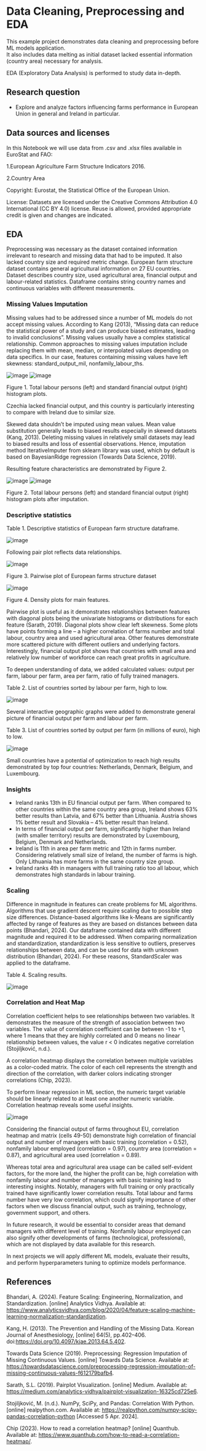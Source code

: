 # Data Cleaning, Preprocessing and EDA

This example project demonstrates data cleaning and preprocessing before ML models application.  
It also includes data melting as initial dataset lacked essential information (country area) necessary for analysis.

EDA (Exploratory Data Analysis) is performed to study data in-depth. 

## Research question
- Explore and analyze factors influencing farms performance in European Union in general and Ireland in particular.

## Data sources and licenses
In this Notebook we will use data from .csv and .xlsx files available in EuroStat and FAO:

1.European Agriculture Farm Structure Indicators 2016.

2.Country Area

Copyright: Eurostat, the Statistical Office of the European Union.

License: Datasets are licensed under the Creative Commons Attribution 4.0 International (CC BY 4.0) license. Reuse is allowed, provided appropriate credit is given and changes are indicated.

## EDA
Preprocessing was necessary as the dataset contained information irrelevant to research and missing data that had to be imputed. It also lacked country size and required metric change. 
European farm structure dataset contains general agricultural information on 27 EU countries. Dataset describes country size, used agricultural area, financial output and labour-related statistics. Dataframe contains string country names and continuous variables with different measurements.

### Missing Values Imputation

Missing values had to be addressed since a number of ML models do not accept missing values. According to Kang (2013), “Missing data can reduce the statistical power of a study and can produce biased estimates, leading to invalid conclusions”. Missing values usually have a complex statistical relationship. Common approaches to missing values imputation include replacing them with mean, median, or interpolated values depending on data specifics. In our case, features containing missing values have left skewness: standard_output_mil, nonfamily_labour_ths.

![image](https://github.com/anna-fontani/Data-cleaning-and-preprocessing/assets/149007143/c9cfd6a5-0023-4d0c-89b9-a6c458830e53)
![image](https://github.com/anna-fontani/Data-cleaning-and-preprocessing/assets/149007143/ab9af740-4c34-41c6-ba5f-999c08abc14e)

Figure 1. Total labour persons (left) and standard financial output (right) histogram plots.

Czechia lacked financial output, and this country is particularly interesting to compare with Ireland due to similar size. 

Skewed data shouldn’t be imputed using mean values. Mean value substitution generally leads to biased results especially in skewed datasets (Kang, 2013). Deleting missing values in relatively small datasets may lead to biased results and loss of essential observations. Hence, imputation method IterativeImputer from sklearn library was used, which by default is based on BayesianRidge regression (Towards Data Science, 2019). 

Resulting feature characteristics are demonstrated by Figure 2.

![image](https://github.com/anna-fontani/Data-cleaning-and-preprocessing/assets/149007143/7d5d3d14-7b99-4d26-bfbb-0a98ae56c4f5)
![image](https://github.com/anna-fontani/Data-cleaning-and-preprocessing/assets/149007143/fd84eee2-0145-4772-bc5a-0fa6473522e0)

Figure 2. Total labour persons (left) and standard financial output (right) histogram plots after imputation.

### Descriptive statistics

Table 1. Descriptive statistics of European farm structure dataframe. 

![image](https://github.com/anna-fontani/Data-cleaning-and-preprocessing/assets/149007143/dcc2fe68-ed80-4ec1-a2ab-a10948f71fac)

Following pair plot reflects data relationships.

![image](https://github.com/anna-fontani/Data-cleaning-and-preprocessing/assets/149007143/3036bd12-2f9a-468d-9fe0-825adbdc9ad0)

Figure 3. Pairwise plot of European farms structure dataset

![image](https://github.com/anna-fontani/Data-cleaning-and-preprocessing/assets/149007143/9af4ca57-4f38-4ae0-8f3c-0fc12d43afdd)

Figure 4. Density plots for main features.

Pairwise plot is useful as it demonstrates relationships between features with diagonal plots being the univariate histograms or distributions for each feature (Sarath, 2019). Diagonal plots show clear left skewness. Some plots have points forming a line – a higher correlation of farms number and total labour, country area and used agricultural area. Other features demonstrate more scattered picture with different outliers and underlying factors. Interestingly, financial output plot shows that countries with small area and relatively low number of workforce can reach great profits in agriculture. 

To deepen understanding of data, we added calculated values: output per farm, labour per farm, area per farm, ratio of fully trained managers. 

Table 2. List of countries sorted by labour per farm, high to low. 

![image](https://github.com/anna-fontani/Data-cleaning-and-preprocessing/assets/149007143/7d228521-4369-4963-a8d1-833860c4edc0)

Several interactive geographic graphs were added to demonstrate general picture of financial output per farm and labour per farm. 

Table 3. List of countries sorted by output per farm (in millions of euro), high to low. 

![image](https://github.com/anna-fontani/Data-cleaning-and-preprocessing/assets/149007143/43d83fc3-110f-41ef-a6df-fafcdec8e08c)

Small countries have a potential of optimization to reach high results demonstrated by top four countries: Netherlands, Denmark, Belgium, and Luxembourg.

### Insights

- Ireland ranks 13th in EU financial output per farm. When compared to other countries within the same country area group, Ireland shows 63% better results than Latvia, and 67% better than Lithuania. Austria shows 1% better result and Slovakia – 4% better result than Ireland.
- In terms of financial output per farm, significantly higher than Ireland (with smaller territory) results are demonstrated by Luxembourg, Belgium, Denmark and Netherlands.
- Ireland is 11th in area per farm metric and 12th in farms number. Considering relatively small size of Ireland, the number of farms is high. Only Lithuania has more farms in the same country size group.
- Ireland ranks 4th in managers with full training ratio too all labour, which demonstrates high standards in labour training. 

### Scaling 

Difference in magnitude in features can create problems for ML algorithms. Algorithms that use gradient descent require scaling due to possible step size differences. Distance-based algorithms like k-Means are significantly affected by range of features as they are based on distances between data points (Bhandari, 2024). Our dataframe contained data with different magnitude and required it to be addressed. 
When comparing normalization and standardization, standardization is less sensitive to outliers, preserves relationships between data, and can be used for data with unknown distribution (Bhandari, 2024). For these reasons, StandardScaler was applied to the dataframe.

Table 4. Scaling results.

![image](https://github.com/anna-fontani/Data-cleaning-and-preprocessing/assets/149007143/a3cd53a3-4655-4f55-9cf3-1c2e6afc881f)

### Correlation and Heat Map

Correlation coefficient helps to see relationships between two variables. It demonstrates the measure of the strength of association between two variables. The value of correlation coefficient can be between -1 to +1, where 1 means that they are highly correlated and 0 means no linear relationship between values, the value r < 0 indicates negative correlation (Stojiljković, n.d.).

A correlation heatmap displays the correlation between multiple variables as a color-coded matrix. The color of each cell represents the strength and direction of the correlation, with darker colors indicating stronger correlations (Chip, 2023).

To perform linear regression in ML section, the numeric target variable should be linearly related to at least one another numeric variable. Correlation heatmap reveals some useful insights. 

![image](https://github.com/anna-fontani/Data-cleaning-and-preprocessing/assets/149007143/14db82cd-58d0-401e-87fe-0c89d6e205bc)

Considering the financial output of farms throughout EU, correlation heatmap and matrix (cells 49-50) demonstrate high correlation of financial output and number of managers with basic training (correlation = 0.52), nonfamily labour employed (correlation = 0.97), country area (correlation = 0.87), and agricultural area used (correlation = 0.89). 

Whereas total area and agricultural area usage can be called self-evident factors, for the more land, the higher the profit can be, high correlation with nonfamily labour and number of managers with basic training lead to interesting insights. Notably, managers with full training or only practically trained have significantly lower correlation results. Total labour and farms number have very low correlation, which could signify importance of other factors when we discuss financial output, such as training, technology, government support, and others. 

In future research, it would be essential to consider areas that demand managers with different level of training. Nonfamily labour employed can also signify other developments of farms (technological, professional), which are not displayed by data available for this research. 

In next projects we will apply different ML models, evaluate their results, and perform hyperparameters tuning to optimize models performance. 

## References

Bhandari, A. (2024). Feature Scaling: Engineering, Normalization, and Standardization. [online] Analytics Vidhya. Available at: https://www.analyticsvidhya.com/blog/2020/04/feature-scaling-machine-learning-normalization-standardization.

Kang, H. (2013). The Prevention and Handling of the Missing Data. Korean Journal of Anesthesiology, [online] 64(5), pp.402–406. doi:https://doi.org/10.4097/kjae.2013.64.5.402.

Towards Data Science (2019). Preprocessing: Regression Imputation of Missing Continuous Values. [online] Towards Data Science. Available at: https://towardsdatascience.com/preprocessing-regression-imputation-of-missing-continuous-values-f612179bafb4.

Sarath, S.L. (2019). Pairplot Visualization. [online] Medium. Available at: https://medium.com/analytics-vidhya/pairplot-visualization-16325cd725e6.

Stojiljković, M. (n.d.). NumPy, SciPy, and Pandas: Correlation With Python. [online] realpython.com. Available at: https://realpython.com/numpy-scipy-pandas-correlation-python [Accessed 5 Apr. 2024].

Chip (2023). How to read a correlation heatmap? [online] Quanthub. Available at: https://www.quanthub.com/how-to-read-a-correlation-heatmap/.
